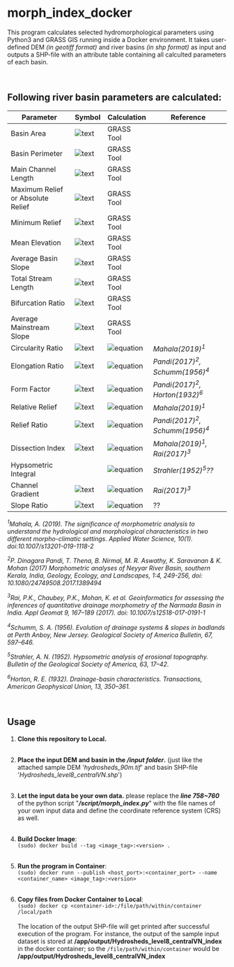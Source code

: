 # morph_index_docker

This program calculates selected hydromorphological parameters using Python3 and GRASS GIS running inside a Docker environment. It takes user-defined DEM <i>(in geotiff format)</i> and river basins <i>(in shp format)</i> as input and outputs a SHP-file with an attribute table containing all calculted parameters of each basin.

<br>

## Following river basin parameters are calculated:

| Parameter | Symbol | Calculation | Reference |
| --- | --- | ---| --- |
| Basin Area | ![text](https://latex.codecogs.com/gif.latex?\dpi{150}A) | GRASS Tool | |
| Basin Perimeter | ![text](https://latex.codecogs.com/gif.latex?\dpi{150}P) | GRASS Tool | |
| Main Channel Length | ![text](https://latex.codecogs.com/gif.latex?\dpi{150}MCL) | GRASS Tool | |
| Maximum Relief or Absolute Relief | ![text](https://latex.codecogs.com/gif.latex?\dpi{150}Z/R_{a}) | GRASS Tool | |
| Minimum Relief | ![text](https://latex.codecogs.com/gif.latex?\dpi{150}z) | GRASS Tool | |
| Mean Elevation | ![text](https://latex.codecogs.com/gif.latex?\dpi{150}H_{mean}) | GRASS Tool | |
| Average Basin Slope | ![text](https://latex.codecogs.com/gif.latex?\dpi{150}S_{b}) | GRASS Tool | |
| Total Stream Length | ![text](https://latex.codecogs.com/gif.latex?\dpi{150}L_{u}) | GRASS Tool | |
| Bifurcation Ratio | ![text](https://latex.codecogs.com/gif.latex?\dpi{150}R_{b}) | GRASS Tool | |
| Average Mainstream Slope | ![text](https://latex.codecogs.com/gif.latex?\dpi{150}S_{ms}) | GRASS Tool | |
| Circularity Ratio | ![text](https://latex.codecogs.com/gif.latex?\dpi{150}R_{c}) | ![equation](https://latex.codecogs.com/gif.latex?\dpi{150}\frac{4\pi*A}{P^2}) | <i>Mahala(2019)<sup>1</sup></i> |
| Elongation Ratio | ![text](https://latex.codecogs.com/gif.latex?\dpi{150}R_{e}) | ![equation](https://latex.codecogs.com/gif.latex?\dpi{150}\frac{2*\sqrt{\frac{A}{\pi}}}{MCL}) | <i>Pandi(2017)<sup>2</sup>, Schumm(1956)<sup>4</sup></i> |
| Form Factor | ![text](https://latex.codecogs.com/gif.latex?\dpi{150}F_{f}) | ![equation](https://latex.codecogs.com/gif.latex?\dpi{150}\frac{A}{MCL^2}) | <i>Pandi(2017)<sup>2</sup>, Horton(1932)<sup>6</sup></i> |
| Relative Relief | ![text](https://latex.codecogs.com/gif.latex?\dpi{150}H) | ![equation](https://latex.codecogs.com/gif.latex?\dpi{150}Z-z) | <i>Mahala(2019)<sup>1</sup></i> |
| Relief Ratio | ![text](https://latex.codecogs.com/gif.latex?\dpi{150}R_{r}) | ![equation](https://latex.codecogs.com/gif.latex?\dpi{150}\frac{H}{MCL}) | <i>Pandi(2017)<sup>2</sup>, Schumm(1956)<sup>4</sup></i> |
| Dissection Index | ![text](https://latex.codecogs.com/gif.latex?\dpi{150}D_{i}) | ![equation](https://latex.codecogs.com/gif.latex?\dpi{150}\frac{H}{Ra}) | <i>Mahala(2019)<sup>1</sup>, Rai(2017)<sup>3</sup></i> |
| Hypsometric Integral | | ![equation](https://latex.codecogs.com/gif.latex?\dpi{150}\frac{H_{mean}-z}{H}) | <i>Strahler(1952)<sup>5</sup>??</i> |
| Channel Gradient | ![text](https://latex.codecogs.com/gif.latex?\dpi{150}C_{g}) | ![equation](https://latex.codecogs.com/gif.latex?\dpi{150}\frac{H}{\frac{\pi}{2}*Cl_{p}}) | <i>Rai(2017)<sup>3</sup></i> |
| Slope Ratio | ![text](https://latex.codecogs.com/gif.latex?\dpi{150}R_{s}) | ![equation](https://latex.codecogs.com/gif.latex?\dpi{150}\frac{S_{ms}}{S_{b}}) | ?? |

<p><i><sup>1</sup>Mahala, A. (2019). The significance of morphometric analysis to understand the hydrological and morphological characteristics in two different morpho-climatic settings. Applied Water Science, 10(1). doi:10.1007/s13201-019-1118-2</i></p>
<p><i><sup>2</sup>P. Dinagara Pandi, T. Thena, B. Nirmal, M. R. Aswathy, K. Saravanan & K.
Mohan (2017) Morphometric analyses of Neyyar River Basin, southern Kerala, India, Geology,
Ecology, and Landscapes, 1:4, 249-256, doi: 10.1080/24749508.2017.1389494</i></p>
<p><i><sup>3</sup>Rai, P.K., Chaubey, P.K., Mohan, K. et al. Geoinformatics for assessing the inferences of quantitative drainage morphometry of the Narmada Basin in India. Appl Geomat 9, 167–189 (2017). doi: 10.1007/s12518-017-0191-1</i></p>
<p><i><sup>4</sup>Schumm, S. A. (1956). Evolution of drainage systems & slopes in badlands at Perth Anboy, New Jersey. Geological Society of America Bulletin, 67, 597–646.</i></p>
<p><i><sup>5</sup>Strahler, A. N. (1952). Hypsometric analysis of erosional topography. Bulletin of the Geological Society of America, 63, 17–42.</i></p>
<p><i><sup>6</sup>Horton, R. E. (1932). Drainage-basin characteristics. Transactions, American Geophysical Union, 13, 350–361.</i></p>

<br>

## Usage
1. __Clone this repository to Local.__
<br><br>

2. __Place the input DEM and basin in the <i>/input folder</i>.__ (just like the attached sample DEM '<i>hydrosheds_90m.tif</i>' and basin SHP-file '<i>Hydrosheds_level8_centralVN.shp</i>')
<br><br>

3. __Let the input data be your own data.__ please replace the <b><i>line 758~760</i></b> of the python script "<b><i>/script/morph_index.py</i></b>" with the file names of your own input data and define the coordinate reference system (CRS) as well.
<br><br>

4. __Build Docker Image__:<br>
`(sudo) docker build --tag <image_tag>:<version> .`
<br><br>

5. __Run the program in Container__:<br>
`(sudo) docker runn --publish <host_port>:<container_port> --name <container_name> <image_tag>:<version>`
<br><br>

6. __Copy files from Docker Container to Local__:<br>
`(sudo) docker cp <container-id>:/file/path/within/container /local/path`
<br><br>
The location of the output SHP-file will get printed after successful execution of the program. For instance, the output of the sample input dataset is stored at **/app/output/Hydrosheds_level8_centralVN_index** in the docker container; so the 
`/file/path/within/container` 
would be **/app/output/Hydrosheds_level8_centralVN_index**
